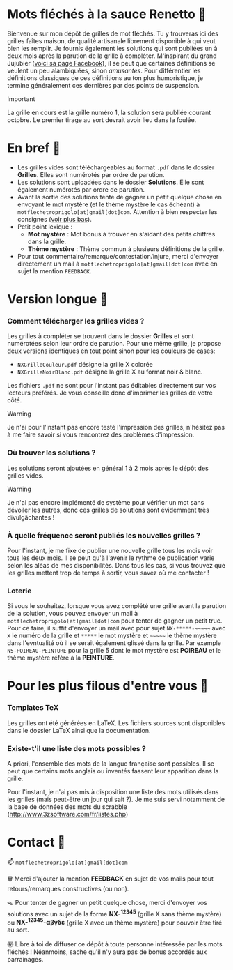 # Mots fléchés à la sauce Renetto 🐲

Bienvenue sur mon dépôt de grilles de mot fléchés. Tu y trouveras ici des grilles faîtes maison, de qualité artisanale librement disponible à qui veut bien les remplir. Je fournis également les solutions qui sont publiées un à deux mois après la parution de la grille à compléter. M'inspirant du grand Jujubier ([voici sa page Facebook](https://www.facebook.com/p/Les-mots-fl%C3%A9ch%C3%A9s-de-Jujubier-100078019182517/)), il se peut que certaines définitions se veulent un peu alambiquées, sinon *amusantes*. Pour différentier les définitions classiques de ces définitions au ton plus humoristique, je termine généralement ces dernières par des points de suspension.

>[!IMPORTANT]
>La grille en cours est la grille numéro 1, la solution sera publiée courant octobre. Le premier tirage au sort devrait avoir lieu dans la foulée.

# En bref 🦥

+ Les grilles vides sont téléchargeables au format `.pdf` dans le dossier **Grilles**. Elles sont numérotés par ordre de parution.
+ Les solutions sont uploadées dans le dossier **Solutions**. Elle sont également numérotés par ordre de parution.
+ Avant la sortie des solutions tente de gagner un petit quelque chose en envoyant le mot mystère (et le thème mystère le cas échéant) à `motflechetroprigolo[at]gmail[dot]com`. Attention à bien respecter les consignes ([voir plus bas](#loterie)).
+ Petit point lexique :
  - **Mot mystère** : Mot bonus à trouver en s'aidant des petits chiffres dans la grille.
  - **Thème mystère** : Thème commun à plusieurs définitions de la grille.
+ Pour tout commentaire/remarque/contestation/injure, merci d'envoyer directement un mail à `motflechetroprigolo[at]gmail[dot]com` avec en sujet la mention `FEEDBACK`.

# Version longue 🐸

### Comment télécharger les grilles vides ?
Les grilles à compléter se trouvent dans le dossier **Grilles** et sont numérotées selon leur ordre de parution. Pour une même grille, je propose deux versions identiques en tout point sinon pour les couleurs de cases:
+ `NXGrilleCouleur.pdf` désigne la grille X colorée
+ `NXGrilleNoirBlanc.pdf` désigne la grille X au format noir & blanc.

Les fichiers `.pdf` ne sont pour l'instant pas éditables directement sur vos lecteurs préférés. Je vous conseille donc d'imprimer les grilles de votre côté. 

>[!WARNING]
>Je n'ai pour l'instant pas encore testé l'impression des grilles, n'hésitez pas à me faire savoir si vous rencontrez des problèmes d'impression.


### Où trouver les solutions ?
Les solutions seront ajoutées en général 1 à 2 mois après le dépôt des grilles vides. 
>[!WARNING]
>Je n'ai pas encore implémenté de système pour vérifier un mot sans dévoiler les autres, donc ces grilles de solutions sont évidemment très divulgâchantes !

### À quelle fréquence seront publiés les nouvelles grilles ?

Pour l'instant, je me fixe de publier une nouvelle grille tous les mois voir tous les deux mois. Il se peut qu'à l'avenir le rythme de publication varie selon les aléas de mes disponibilités. Dans tous les cas, si vous trouvez que les grilles mettent trop de temps à sortir, vous savez où me contacter !


### Loterie 
Si vous le souhaitez, lorsque vous avez complété une grille avant la parution de la solution, vous pouvez envoyer un mail à `motflechetroprigolo[at]gmail[dot]com` pour tenter de gagner un petit truc. Pour ce faire, il suffit d'envoyer un mail avec pour sujet `NX-*****-~~~~~` avec `X` le numéro de la grille et `*****` le mot mystère et `~~~~~` le thème mystère dans l'evntualité où il se serait également glissé dans la grille. Par exemple `N5-POIREAU-PEINTURE` pour la grille 5 dont le mot mystère est **POIREAU** et le thème mystère réfère à la **PEINTURE**.

# Pour les plus filous d'entre vous 🦨

### Templates TeX
Les grilles ont été générées en LaTeX. Les fichiers sources sont disponibles dans le dossier LaTeX ainsi que la documentation. 

### Existe-t'il une liste des mots possibles ?

A priori, l'ensemble des mots de la langue française sont possibles. Il se peut que certains mots anglais ou inventés fassent leur apparition dans la grille.

Pour l'instant, je n'ai pas mis à disposition une liste des mots utilisés dans les grilles (mais peut-être un jour qui sait ?). Je me suis servi notamment de la base de données des mots du scrabble (http://www.3zsoftware.com/fr/listes.php) 

# Contact 🐧
📫 `motflechetroprigolo[at]gmail[dot]com`

🗑️ Merci d'ajouter la mention **FEEDBACK** en sujet de vos mails pour tout retours/remarques constructives (ou non).

🪤 Pour tenter de gagner un petit quelque chose, merci d'envoyer vos solutions avec un sujet de la forme **NX-<sup>12345</sup>** (grille X sans thème mystère) ou **NX-<sup>12345</sup>-αβγδε** (grille X avec un thème mystère) pour pouvoir être tiré au sort.

㊙️ Libre à toi de diffuser ce dépôt à toute personne intéressée par les mots fléchés ! Néanmoins, sache qu'il n'y aura pas de bonus accordés aux parrainages.

